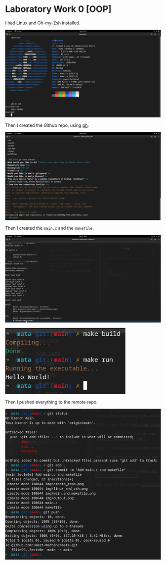 # Laboratory Work 0 [OOP]

I had Linux and Oh-my-Zsh installed. 

![Linux and Zsh](img/linux_and_zsh.png)

Then I created the Github repo, using [gh](https://cli.github.com/).

![Repo creation](img/create_repo.png)

Then I created the `main.c` and the `makefile`. 

![Main and Makefile](img/main_and_makefile.png)

![Output of the make](img/output.png)

Then I pushed everything to the remote repo.

![Git push](img/git_push.png)